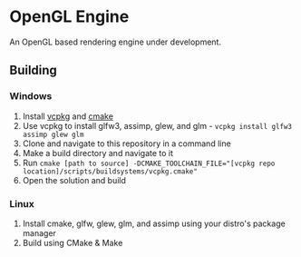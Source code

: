 # OpenGL Engine
An OpenGL based rendering engine under development.

## Building
### Windows
1. Install [vcpkg](https://github.com/microsoft/vcpkg) and [cmake](https://cmake.org/install/)
2. Use vcpkg to install glfw3, assimp, glew, and glm - `vcpkg install glfw3 assimp glew glm`
3. Clone and navigate to this repository in a command line
4. Make a build directory and navigate to it
5. Run `cmake [path to source] -DCMAKE_TOOLCHAIN_FILE="[vcpkg repo location]/scripts/buildsystems/vcpkg.cmake"`
6. Open the solution and build

### Linux
1. Install cmake, glfw, glew, glm, and assimp using your distro's package manager
2. Build using CMake & Make
